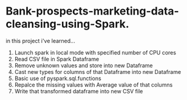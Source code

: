 # Bank-prospects-marketing-data-cleansing-using-Spark.

in this project i've learned...

1) Launch spark in local mode with specified number of CPU cores 
2) Read CSV file in Spark Dataframe 
3) Remove unknown values and store into new Dataframe
4) Cast new types for columns of that Dataframe into new Dataframe
5) Basic use of pyspark.sql.functions
6) Repalce the missing values with Average value of that columns
7) Write that transformed dataframe into new CSV file
